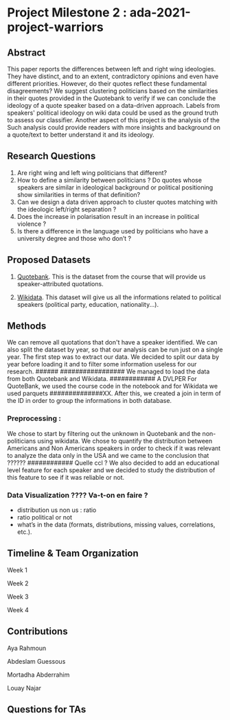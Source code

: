 # Project Milestone 2 : ada-2021-project-warriors

## Abstract
This paper reports the differences between left and right wing ideologies. They have distinct, and to an extent, contradictory opinions and even have different priorities. However, do their quotes reflect these fundamental disagreements? 
We suggest clustering politicians based on the similarities in their quotes provided in the Quotebank to verify if we can conclude the ideology of a 
quote speaker based on a data-driven approach. Labels from speakers' political ideology on wiki data could be used as the ground truth to assess our classifier. 
Another aspect of this project is the analysis of the 
Such analysis could provide readers with more insights and background on a quote/text to better understand it and its ideology.

## Research Questions
1. Are right wing and left wing politicians that different?
2. How to define a similarity between politicians ? Do quotes whose speakers are similar in ideological background or political positioning
show similarities in terms of that definition? 
3. Can we design a data driven approach to cluster quotes matching with the ideologic left/right separation ? 
4. Does the increase in polarisation result in an increase in political violence ?
5. Is there a difference in the language used by politicians who have a university degree and those who don’t ?

## Proposed Datasets
1. [Quotebank](https://quotebank.dlab.tools). This is the dataset from the course that will provide us speaker-attributed quotations. 

2. [Wikidata](https://www.wikidata.org). This dataset will give us all the informations related to political speakers (political party, education, nationality...).

## Methods
We can remove all quotations that don't have a speaker identified. We can also split the dataset by year, so that our analysis can be run just on a single year.
The first step was to extract our data. We decided to split our data by year before loading it and to filter some information useless for our research. ######
################# We managed to load the data from both Quotebank and Wikidata. ############ A DVLPER For QuoteBank, we used the course
code in the notebook and for Wikidata we used parquets ##############XX.  After this, we created a join in term of the ID in order to group the informations in both database. 

### Preprocessing : 
We chose to start by filtering out the unknown in Quotebank and the non-politicians using wikidata.
We chose to quantify the distribution between Americans and Non Americans speakers in order to check if it was relevant to analyze the data only in the USA 
and we came to the conclusion that ?????? ############ Quelle ccl ?
We also decided to add an educational level feature for each speaker and we decided to study the distribution of this feature to see if it was reliable or not. 

### Data Visualization ???? Va-t-on en faire ? 
- distribution us non us : ratio 
- ratio political or not 
- what’s in the data (formats, distributions, missing values, correlations, etc.).

## Timeline & Team Organization
Week 1

Week 2

Week 3

Week 4

## Contributions 
Aya Rahmoun

Abdeslam Guessous

Mortadha Abderrahim

Louay Najar

## Questions for TAs 

